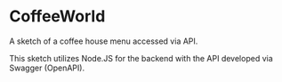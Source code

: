 # CoffeeWorld
A sketch of a coffee house menu accessed via API.

This sketch utilizes Node.JS for the backend with the API developed via Swagger (OpenAPI).
